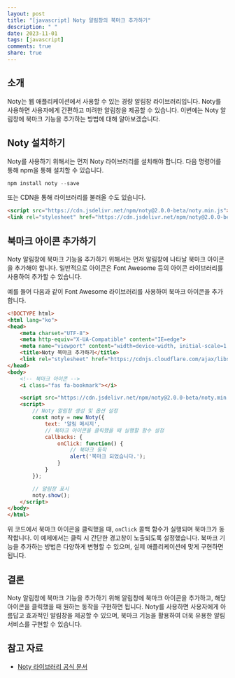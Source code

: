 ```yaml
---
layout: post
title: "[javascript] Noty 알림창의 북마크 추가하기"
description: " "
date: 2023-11-01
tags: [javascript]
comments: true
share: true
---
```


## 소개

Noty는 웹 애플리케이션에서 사용할 수 있는 경량 알림창 라이브러리입니다. Noty를 사용하면 사용자에게 간편하고 미려한 알림창을 제공할 수 있습니다. 이번에는 Noty 알림창에 북마크 기능을 추가하는 방법에 대해 알아보겠습니다.

## Noty 설치하기

Noty를 사용하기 위해서는 먼저 Noty 라이브러리를 설치해야 합니다. 다음 명령어를 통해 npm을 통해 설치할 수 있습니다.

```javascript
npm install noty --save
```

또는 CDN을 통해 라이브러리를 불러올 수도 있습니다.

```html
<script src="https://cdn.jsdelivr.net/npm/noty@2.0.0-beta/noty.min.js"></script>
<link rel="stylesheet" href="https://cdn.jsdelivr.net/npm/noty@2.0.0-beta/noty.min.cs">
```

## 북마크 아이콘 추가하기

Noty 알림창에 북마크 기능을 추가하기 위해서는 먼저 알림창에 나타날 북마크 아이콘을 추가해야 합니다. 일반적으로 아이콘은 Font Awesome 등의 아이콘 라이브러리를 사용하여 추가할 수 있습니다.

예를 들어 다음과 같이 Font Awesome 라이브러리를 사용하여 북마크 아이콘을 추가합니다.

```html
<!DOCTYPE html>
<html lang="ko">
<head>
    <meta charset="UTF-8">
    <meta http-equiv="X-UA-Compatible" content="IE=edge">
    <meta name="viewport" content="width=device-width, initial-scale=1.0">
    <title>Noty 북마크 추가하기</title>
    <link rel="stylesheet" href="https://cdnjs.cloudflare.com/ajax/libs/font-awesome/5.15.4/css/all.min.css">
</head>
<body>
    <!-- 북마크 아이콘 -->
    <i class="fas fa-bookmark"></i>

    <script src="https://cdn.jsdelivr.net/npm/noty@2.0.0-beta/noty.min.js"></script>
    <script>
        // Noty 알림창 생성 및 옵션 설정
        const noty = new Noty({
            text: '알림 메시지',
            // 북마크 아이콘을 클릭했을 때 실행할 함수 설정
            callbacks: {
                onClick: function() {
                    // 북마크 동작
                    alert('북마크 되었습니다.');
                }
            }
        });

        // 알림창 표시
        noty.show();
    </script>
</body>
</html>
```

위 코드에서 북마크 아이콘을 클릭했을 때, `onClick` 콜백 함수가 실행되며 북마크가 동작합니다. 이 예제에서는 클릭 시 간단한 경고창이 노출되도록 설정했습니다. 북마크 기능을 추가하는 방법은 다양하게 변형할 수 있으며, 실제 애플리케이션에 맞게 구현하면 됩니다.

## 결론

Noty 알림창에 북마크 기능을 추가하기 위해 알림창에 북마크 아이콘을 추가하고, 해당 아이콘을 클릭했을 때 원하는 동작을 구현하면 됩니다. Noty를 사용하면 사용자에게 아름답고 효과적인 알림창을 제공할 수 있으며, 북마크 기능을 활용하여 더욱 유용한 알림 서비스를 구현할 수 있습니다.

## 참고 자료

- [Noty 라이브러리 공식 문서](https://ned.im/noty/#/installation)